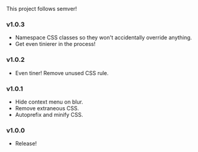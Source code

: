 This project follows semver!

<!-- [planned]
* extra config, ex don't close on click?
* better test coverage
-->

### v1.0.3

- Namespace CSS classes so they won't accidentally override anything.
- Get even tinierer in the process!

### v1.0.2

- Even tiner! Remove unused CSS rule.

### v1.0.1

- Hide context menu on blur.
- Remove extraneous CSS.
- Autoprefix and minify CSS.


### v1.0.0

- Release!
